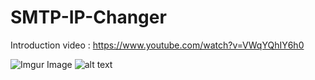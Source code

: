 # SMTP-IP-Changer

Introduction video : https://www.youtube.com/watch?v=VWqYQhIY6h0

![Imgur Image](https://giphy.com/gifs/f8QKzmzSKCt83qfbeP/html5.gif)
![alt text](https://giphy.com/gifs/f8QKzmzSKCt83qfbeP/html5.gif)
